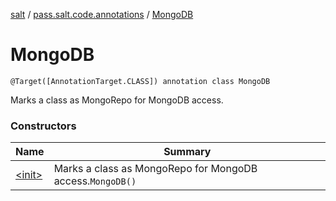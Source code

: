 [salt](../../index.md) / [pass.salt.code.annotations](../index.md) / [MongoDB](./index.md)

# MongoDB

`@Target([AnnotationTarget.CLASS]) annotation class MongoDB`

Marks a class as MongoRepo for MongoDB access.

### Constructors

| Name | Summary |
|---|---|
| [&lt;init&gt;](-init-.md) | Marks a class as MongoRepo for MongoDB access.`MongoDB()` |
